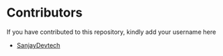 # Contributors

If you have contributed to this repository, kindly add your username here


- [SanjayDevtech](https://github.com/SanjayDevTech)

